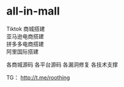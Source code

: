 # all-in-mall
Tiktok 商城搭建  
亚马逊电商搭建  
拼多多电商搭建  
阿里国际搭建

各商城源码  各平台源码  各漏洞修复  各技术支撑


TG：  http://t.me/roothing
